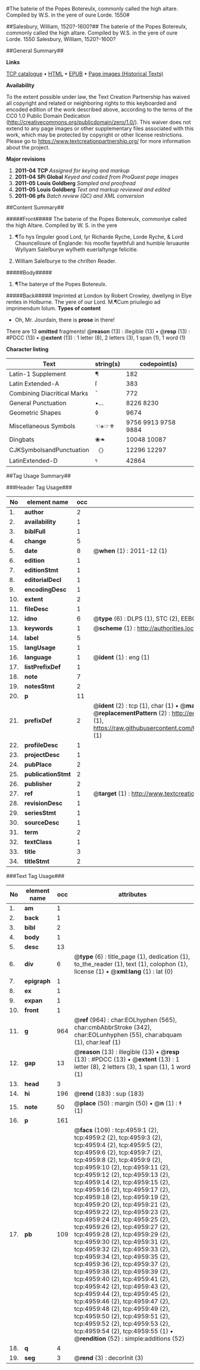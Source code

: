 #The baterie of the Popes Botereulx, commonly called the high altare. Compiled by W.S. in the yere of oure Lorde. 1550#

##Salesbury, William, 1520?-1600?##
The baterie of the Popes Botereulx, commonly called the high altare. Compiled by W.S. in the yere of oure Lorde. 1550
Salesbury, William, 1520?-1600?

##General Summary##

**Links**

[TCP catalogue](http://www.ota.ox.ac.uk/tcp/)  • 
[HTML](http://tei.it.ox.ac.uk/tcp/Texts-HTML/free/A11/A11355.html)  • 
[EPUB](http://tei.it.ox.ac.uk/tcp/Texts-EPUB/free/A11/A11355.epub) • 
[Page images (Historical Texts)](https://historicaltexts.jisc.ac.uk/eebo-99840451e)

**Availability**

To the extent possible under law, the Text Creation Partnership has waived all copyright and related or neighboring rights to this keyboarded and encoded edition of the work described above, according to the terms of the CC0 1.0 Public Domain Dedication (http://creativecommons.org/publicdomain/zero/1.0/). This waiver does not extend to any page images or other supplementary files associated with this work, which may be protected by copyright or other license restrictions. Please go to https://www.textcreationpartnership.org/ for more information about the project.

**Major revisions**

1. __2011-04__ __TCP__ *Assigned for keying and markup*
1. __2011-04__ __SPi Global__ *Keyed and coded from ProQuest page images*
1. __2011-05__ __Louis Goldberg__ *Sampled and proofread*
1. __2011-05__ __Louis Goldberg__ *Text and markup reviewed and edited*
1. __2011-06__ __pfs__ *Batch review (QC) and XML conversion*

##Content Summary##

#####Front#####
The baterie of the Popes Botereulx, commonlye called the high Altare. Compiled by W. S. in the yere 
1. ¶To hys ſinguler good Lord, ſyr Richarde Ryche, Lorde Ryche, & Lord Chauncelloure of Englande: his mooſte fayethfull and humble ſeruaunte Wyllyam Saleſburye wyſheth euerlaſtynge felicitie.

1. William Saleſburye to the chriſten Reader.

#####Body#####

1. ¶The baterye of the Popes Botereulx.

#####Back#####
Imprinted at London by Robert Crowley, dwellyng in Elye rentes in Holburne. The yere of our Lord. M.¶Cum priuilegio ad imprimendum ſolum.
**Types of content**

  * Oh, Mr. Jourdain, there is **prose** in there!

There are 13 **omitted** fragments! 
 @__reason__ (13) : illegible (13)  •  @__resp__ (13) : #PDCC (13)  •  @__extent__ (13) : 1 letter (8), 2 letters (3), 1 span (1), 1 word (1)

**Character listing**


|Text|string(s)|codepoint(s)|
|---|---|---|
|Latin-1 Supplement|¶|182|
|Latin Extended-A|ſ|383|
|Combining             Diacritical Marks|̄|772|
|General Punctuation|•…|8226 8230|
|Geometric Shapes|◊|9674|
|Miscellaneous Symbols|☜⚹☞⚜|9756 9913 9758 9884|
|Dingbats|❀❧|10048 10087|
|CJKSymbolsandPunctuation|〈〉|12296 12297|
|LatinExtended-D|ꝰ|42864|

##Tag Usage Summary##

###Header Tag Usage###

|No|element name|occ|attributes|
|---|---|---|---|
|1.|__author__|2||
|2.|__availability__|1||
|3.|__biblFull__|1||
|4.|__change__|5||
|5.|__date__|8| @__when__ (1) : 2011-12 (1)|
|6.|__edition__|1||
|7.|__editionStmt__|1||
|8.|__editorialDecl__|1||
|9.|__encodingDesc__|1||
|10.|__extent__|2||
|11.|__fileDesc__|1||
|12.|__idno__|6| @__type__ (6) : DLPS (1), STC (2), EEBO-CITATION (1), PROQUEST (1), VID (1)|
|13.|__keywords__|1| @__scheme__ (1) : http://authorities.loc.gov/ (1)|
|14.|__label__|5||
|15.|__langUsage__|1||
|16.|__language__|1| @__ident__ (1) : eng (1)|
|17.|__listPrefixDef__|1||
|18.|__note__|7||
|19.|__notesStmt__|2||
|20.|__p__|11||
|21.|__prefixDef__|2| @__ident__ (2) : tcp (1), char (1)  •  @__matchPattern__ (2) : ([0-9\-]+):([0-9IVX]+) (1), (.+) (1)  •  @__replacementPattern__ (2) : http://eebo.chadwyck.com/downloadtiff?vid=$1&page=$2 (1), https://raw.githubusercontent.com/textcreationpartnership/Texts/master/tcpchars.xml#$1 (1)|
|22.|__profileDesc__|1||
|23.|__projectDesc__|1||
|24.|__pubPlace__|2||
|25.|__publicationStmt__|2||
|26.|__publisher__|2||
|27.|__ref__|1| @__target__ (1) : http://www.textcreationpartnership.org/docs/. (1)|
|28.|__revisionDesc__|1||
|29.|__seriesStmt__|1||
|30.|__sourceDesc__|1||
|31.|__term__|2||
|32.|__textClass__|1||
|33.|__title__|3||
|34.|__titleStmt__|2||


###Text Tag Usage###

|No|element name|occ|attributes|
|---|---|---|---|
|1.|__am__|1||
|2.|__back__|1||
|3.|__bibl__|2||
|4.|__body__|1||
|5.|__desc__|13||
|6.|__div__|6| @__type__ (6) : title_page (1), dedication (1), to_the_reader (1), text (1), colophon (1), license (1)  •  @__xml:lang__ (1) : lat (0)|
|7.|__epigraph__|1||
|8.|__ex__|1||
|9.|__expan__|1||
|10.|__front__|1||
|11.|__g__|964| @__ref__ (964) : char:EOLhyphen (565), char:cmbAbbrStroke (342), char:EOLunhyphen (55), char:abquam (1), char:leaf (1)|
|12.|__gap__|13| @__reason__ (13) : illegible (13)  •  @__resp__ (13) : #PDCC (13)  •  @__extent__ (13) : 1 letter (8), 2 letters (3), 1 span (1), 1 word (1)|
|13.|__head__|3||
|14.|__hi__|196| @__rend__ (183) : sup (183)|
|15.|__note__|50| @__place__ (50) : margin (50)  •  @__n__ (1) : ‡ (1)|
|16.|__p__|161||
|17.|__pb__|109| @__facs__ (109) : tcp:4959:1 (2), tcp:4959:2 (2), tcp:4959:3 (2), tcp:4959:4 (2), tcp:4959:5 (2), tcp:4959:6 (2), tcp:4959:7 (2), tcp:4959:8 (2), tcp:4959:9 (2), tcp:4959:10 (2), tcp:4959:11 (2), tcp:4959:12 (2), tcp:4959:13 (2), tcp:4959:14 (2), tcp:4959:15 (2), tcp:4959:16 (2), tcp:4959:17 (2), tcp:4959:18 (2), tcp:4959:19 (2), tcp:4959:20 (2), tcp:4959:21 (2), tcp:4959:22 (2), tcp:4959:23 (2), tcp:4959:24 (2), tcp:4959:25 (2), tcp:4959:26 (2), tcp:4959:27 (2), tcp:4959:28 (2), tcp:4959:29 (2), tcp:4959:30 (2), tcp:4959:31 (2), tcp:4959:32 (2), tcp:4959:33 (2), tcp:4959:34 (2), tcp:4959:35 (2), tcp:4959:36 (2), tcp:4959:37 (2), tcp:4959:38 (2), tcp:4959:39 (2), tcp:4959:40 (2), tcp:4959:41 (2), tcp:4959:42 (2), tcp:4959:43 (2), tcp:4959:44 (2), tcp:4959:45 (2), tcp:4959:46 (2), tcp:4959:47 (2), tcp:4959:48 (2), tcp:4959:49 (2), tcp:4959:50 (2), tcp:4959:51 (2), tcp:4959:52 (2), tcp:4959:53 (2), tcp:4959:54 (2), tcp:4959:55 (1)  •  @__rendition__ (52) : simple:additions (52)|
|18.|__q__|4||
|19.|__seg__|3| @__rend__ (3) : decorInit (3)|
